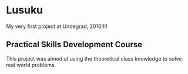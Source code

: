 # Lusuku

My very first project at Undegrad, 2016!!!!

## Practical Skills Development Course
This project was aimed at using the theoretical class knowledge to solve real world problems.
